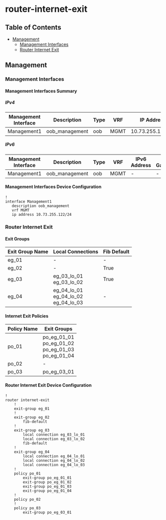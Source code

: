 # router-internet-exit

## Table of Contents

- [Management](#management)
  - [Management Interfaces](#management-interfaces)
  - [Router Internet Exit](#router-internet-exit)

## Management

### Management Interfaces

#### Management Interfaces Summary

##### IPv4

| Management Interface | Description | Type | VRF | IP Address | Gateway |
| -------------------- | ----------- | ---- | --- | ---------- | ------- |
| Management1 | oob_management | oob | MGMT | 10.73.255.122/24 | 10.73.255.2 |

##### IPv6

| Management Interface | Description | Type | VRF | IPv6 Address | IPv6 Gateway |
| -------------------- | ----------- | ---- | --- | ------------ | ------------ |
| Management1 | oob_management | oob | MGMT | - | - |

#### Management Interfaces Device Configuration

```eos
!
interface Management1
   description oob_management
   vrf MGMT
   ip address 10.73.255.122/24
```

### Router Internet Exit

#### Exit Groups

| Exit Group Name | Local Connections | Fib Default |
| --------------- | ----------------- | ----------- |
| eg_01 | - | - |
| eg_02 | - | True |
| eg_03 | eg_03_lo_01<br>eg_03_lo_02 | True |
| eg_04 | eg_04_lo_01<br>eg_04_lo_02<br>eg_04_lo_03 | - |

#### Internet Exit Policies

| Policy Name | Exit Groups |
| ----------- | ----------- |
| po_01 | po_eg_01_01<br>po_eg_01_02<br>po_eg_01_03<br>po_eg_01_04 |
| po_02 | - |
| po_03 | po_eg_03_01 |

#### Router Internet Exit Device Configuration

```eos
!
router internet-exit
    !
    exit-group eg_01
    !
    exit-group eg_02
        fib-default
    !
    exit-group eg_03
        local connection eg_03_lo_01
        local connection eg_03_lo_02
        fib-default
    !
    exit-group eg_04
        local connection eg_04_lo_01
        local connection eg_04_lo_02
        local connection eg_04_lo_03
    !
    policy po_01
        exit-group po_eg_01_01
        exit-group po_eg_01_02
        exit-group po_eg_01_03
        exit-group po_eg_01_04
    !
    policy po_02
    !
    policy po_03
        exit-group po_eg_03_01
```
